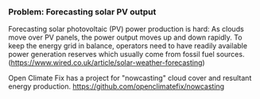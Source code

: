 

### Problem: Forecasting solar PV output
Forecasting solar photovoltaic (PV) power production is hard: As clouds move over PV panels, the power output moves up and down rapidly. To keep the energy grid in balance, operators need to have readily available power generation reserves which usually come from fossil fuel sources. (https://www.wired.co.uk/article/solar-weather-forecasting)

Open Climate Fix has a project for "nowcasting" cloud cover and resultant energy production. https://github.com/openclimatefix/nowcasting
